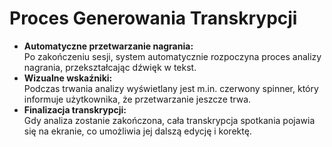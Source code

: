 # Proces Generowania Transkrypcji

* **Automatyczne przetwarzanie nagrania:**\
  Po zakończeniu sesji, system automatycznie rozpoczyna proces analizy nagrania, przekształcając dźwięk w tekst.
* **Wizualne wskaźniki:**\
  Podczas trwania analizy wyświetlany jest m.in. czerwony spinner, który informuje użytkownika, że przetwarzanie jeszcze trwa.
* **Finalizacja transkrypcji:**\
  Gdy analiza zostanie zakończona, cała transkrypcja spotkania pojawia się na ekranie, co umożliwia jej dalszą edycję i korektę.
